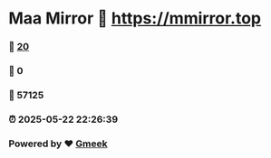# Maa Mirror :link: https://mmirror.top 
### :page_facing_up: [20](https://mmirror.top/tag.html) 
### :speech_balloon: 0 
### :hibiscus: 57125 
### :alarm_clock: 2025-05-22 22:26:39 
### Powered by :heart: [Gmeek](https://github.com/Meekdai/Gmeek)
